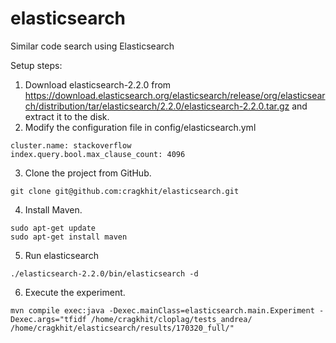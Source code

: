 # elasticsearch
Similar code search using Elasticsearch

Setup steps:
1. Download elasticsearch-2.2.0 from https://download.elasticsearch.org/elasticsearch/release/org/elasticsearch/distribution/tar/elasticsearch/2.2.0/elasticsearch-2.2.0.tar.gz and extract it to the disk.
2. Modify the configuration file in config/elasticsearch.yml
```
cluster.name: stackoverflow
index.query.bool.max_clause_count: 4096
```
3. Clone the project from GitHub.
```
git clone git@github.com:cragkhit/elasticsearch.git
```
4. Install Maven.
```
sudo apt-get update
sudo apt-get install maven
```
5. Run elasticsearch
```
./elasticsearch-2.2.0/bin/elasticsearch -d
```
6. Execute the experiment.
```
mvn compile exec:java -Dexec.mainClass=elasticsearch.main.Experiment -Dexec.args="tfidf /home/cragkhit/cloplag/tests_andrea/ /home/cragkhit/elasticsearch/results/170320_full/"
```
